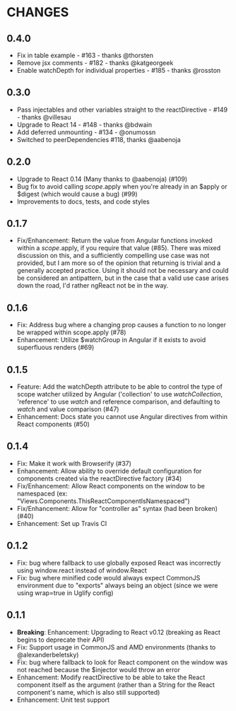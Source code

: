 # CHANGES

## 0.4.0
- Fix in table example - #163 - thanks @thorsten
- Remove jsx comments - #182 - thanks @katgeorgeek
- Enable watchDepth for individual properties - #185 - thanks @rosston

## 0.3.0
- Pass injectables and other variables straight to the reactDirective - #149 - thanks @villesau
- Upgrade to React 14 - #148 - thanks @bdwain
- Add deferred unmounting - #134 - @onumossn
- Switched to peerDependencies #118, thanks @aabenoja

## 0.2.0

- Upgrade to React 0.14 (Many thanks to @aabenoja) (#109)
- Bug fix to avoid calling $scope.$apply when you're already in an $apply or $digest (which would cause a bug) (#99)
- Improvements to docs, tests, and code styles

## 0.1.7

- Fix/Enhancement: Return the value from Angular functions invoked within a $scope.$apply, if you require that value (#85). There was mixed discussion on this, and a sufficiently compelling use case was not provided, but I am more so of the opinion that returning is trivial and a generally accepted practice. Using it should not be necessary and could be considered an antipattern, but in the case that a valid use case arises down the road, I'd rather ngReact not be in the way.

## 0.1.6

- Fix: Address bug where a changing prop causes a function to no longer be wrapped within scope.apply (#78)
- Enhancement: Utilize $watchGroup in Angular if it exists to avoid superfluous renders (#69)

## 0.1.5

- Feature: Add the watchDepth attribute to be able to control the type of scope watcher utilized by Angular ('collection' to use *watchCollection*, 'reference' to use *watch* and reference comparison, and defaulting to *watch* and value comparison (#47)
- Enhancement: Docs state you cannot use Angular directives from within React components (#50)

## 0.1.4

- Fix: Make it work with Browserify (#37)
- Enhancement: Allow ability to override default configuration for components created via the reactDirective factory (#34)
- Fix/Enhancement: Allow React components on the window to be namespaced (ex: "Views.Components.ThisReactComponentIsNamespaced")
- Fix/Enhancement: Allow for "controller as" syntax (had been broken) (#40)
- Enhancement: Set up Travis CI

## 0.1.2

- Fix: bug where fallback to use globally exposed React was incorrectly using window.react instead of window.React
- Fix: bug where minified code would always expect CommonJS environment due to "exports" always being an object (since we were using wrap=true in Uglify config)

## 0.1.1

- **Breaking**: Enhancement: Upgrading to React v0.12 (breaking as React begins to deprecate their API)
- Fix: Support usage in CommonJS and AMD environments (thanks to @alexanderbeletsky)
- Fix: bug where fallback to look for React component on the window was not reached because the $injector would throw an error
- Enhancement: Modify reactDirective to be able to take the React component itself as the argument (rather than a String for the React component's name, which is also still supported)
- Enhancement: Unit test support

